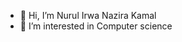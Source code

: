 - 👋 Hi, I’m Nurul Irwa Nazira Kamal
- 👀 I’m interested in Computer science


<!---
IrwaNazira/IrwaNazira is a ✨ special ✨ repository because its `README.md` (this file) appears on your GitHub profile.
You can click the Preview link to take a look at your changes.
--->
